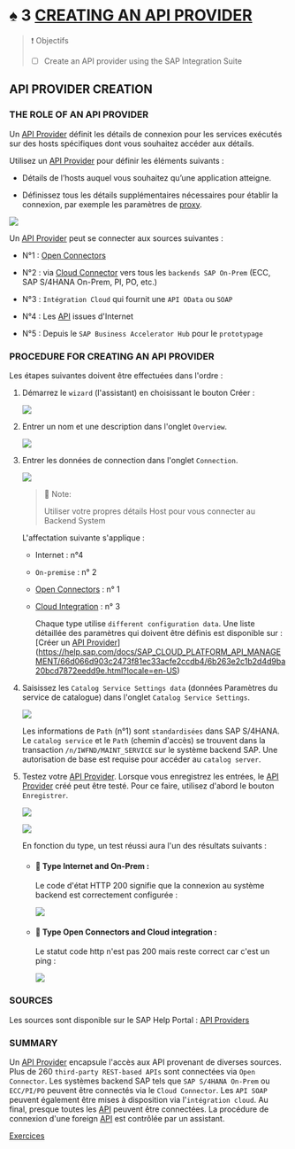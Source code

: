 # ♠ 3 [CREATING AN API PROVIDER](https://learning.sap.com/learning-journeys/developing-with-sap-integration-suite/creating-an-api-provider_b95113e7-369f-4dd3-9773-ec4e0fde2e00)

> :exclamation: Objectifs
>
> - [ ] Create an API provider using the SAP Integration Suite

## API PROVIDER CREATION

### THE ROLE OF AN API PROVIDER

Un [API Provider](../☼%20UNIT%200%20-%20Lexicon/♠%20API%20Provider.md) définit les détails de connexion pour les services exécutés sur des hosts spécifiques dont vous souhaitez accéder aux détails.

Utilisez un [API Provider](../☼%20UNIT%200%20-%20Lexicon/♠%20API%20Provider.md) pour définir les éléments suivants :

- Détails de l’hosts auquel vous souhaitez qu’une application atteigne.

- Définissez tous les détails supplémentaires nécessaires pour établir la connexion, par exemple les paramètres de [proxy]().

![](./RESSOURCES/CLD900_20_U3L3_001.png)

Un [API Provider](../☼%20UNIT%200%20-%20Lexicon/♠%20API%20Provider.md) peut se connecter aux sources suivantes :

- N°1 : [Open Connectors]()

- N°2 : via [Cloud Connector]() vers tous les `backends SAP On-Prem` (ECC, SAP S/4HANA On-Prem, PI, PO, etc.)

- N°3 : `Intégration Cloud` qui fournit une `API OData` ou `SOAP`

- N°4 : Les [API](../☼%20UNIT%200%20-%20Lexicon/♠%20API.md) issues d'Internet

- N°5 : Depuis le `SAP Business Accelerator Hub` pour le `prototypage`

### PROCEDURE FOR CREATING AN API PROVIDER

Les étapes suivantes doivent être effectuées dans l'ordre :

1.  Démarrez le `wizard` (l'assistant) en choisissant le bouton Créer :

    ![](./RESSOURCES/CLD900_U3_L3_05.png)

2.  Entrer un nom et une description dans l'onglet `Overview`.

    ![](./RESSOURCES/CLD900_U3_L3_06.png)

3.  Entrer les données de connection dans l'onglet `Connection`.

    ![](./RESSOURCES/CLD900_U3_L3_07.png)

    > :pushpin: Note:
    >
    > Utiliser votre propres détails Host pour vous connecter au Backend System

    L'affectation suivante s'applique :

    - Internet : n°4

    - `On-premise` : n° 2

    - [Open Connectors]() : n° 1

    - [Cloud Integration]() : n° 3

      Chaque type utilise `different configuration data`. Une liste détaillée des paramètres qui doivent être définis est disponible sur : [Créer un [API Provider](../☼%20UNIT%200%20-%20Lexicon/♠%20API%20Provider.md)](https://help.sap.com/docs/SAP_CLOUD_PLATFORM_API_MANAGEMENT/66d066d903c2473f81ec33acfe2ccdb4/6b263e2c1b2d4d9ba20bcd7872eedd9e.html?locale=en-US)

4.  Saisissez les `Catalog Service Settings data` (données Paramètres du service de catalogue) dans l'onglet `Catalog Service Settings`.

    ![](./RESSOURCES/CLD900_U3_L3_08.png)

    Les informations de `Path` (n°1) sont `standardisées` dans SAP S/4HANA. Le `catalog service` et le `Path` (chemin d'accès) se trouvent dans la transaction `/n/IWFND/MAINT_SERVICE` sur le système backend SAP. Une autorisation de base est requise pour accéder au `catalog server`.

5.  Testez votre [API Provider](../☼%20UNIT%200%20-%20Lexicon/♠%20API%20Provider.md). Lorsque vous enregistrez les entrées, le [API Provider](../☼%20UNIT%200%20-%20Lexicon/♠%20API%20Provider.md) créé peut être testé. Pour ce faire, utilisez d'abord le bouton `Enregistrer`.

    ![](./RESSOURCES/CLD900_U3_L3_09.png)

    ![](./RESSOURCES/CLD900_U3_L3_10.png)

    En fonction du type, un test réussi aura l'un des résultats suivants :

    - #### :small_red_triangle_down: Type Internet and On-Prem :

      Le code d'état HTTP 200 signifie que la connexion au système backend est correctement configurée :

      ![](./RESSOURCES/CLD900_20_U3L3_007_scr.png)

    - #### :small_red_triangle_down: Type Open Connectors and Cloud integration :

      Le statut code http n'est pas 200 mais reste correct car c'est un ping :

      ![](./RESSOURCES/CLD900_20_U3L3_008_scr.png)

### SOURCES

Les sources sont disponible sur le SAP Help Portal : [API Providers](https://help.sap.com/docs/SAP_CLOUD_PLATFORM_API_MANAGEMENT/66d066d903c2473f81ec33acfe2ccdb4/42e13b2749d5484da2d26931a5fb5d35.html?locale=en-US)

### SUMMARY

Un [API Provider](../☼%20UNIT%200%20-%20Lexicon/♠%20API%20Provider.md) encapsule l'accès aux API provenant de diverses sources. Plus de 260 `third-party REST-based APIs` sont connectées via `Open Connector`. Les systèmes backend SAP tels que `SAP S/4HANA On-Prem` ou `ECC/PI/PO` peuvent être connectés via le `Cloud Connector`. Les `API SOAP` peuvent également être mises à disposition via l'`intégration cloud`. Au final, presque toutes les [API](../☼%20UNIT%200%20-%20Lexicon/♠%20API.md) peuvent être connectées. La procédure de connexion d'une foreign [API](../☼%20UNIT%200%20-%20Lexicon/♠%20API.md) est contrôlée par un assistant.

[Exercices](https://learning.sap.com/learning-journeys/developing-with-sap-integration-suite/creating-an-api-provider_b95113e7-369f-4dd3-9773-ec4e0fde2e00)
